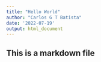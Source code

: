 ```yaml
---
title: "Hello World"
author: "Carlos G T Batista"
date: '2022-07-19'
output: html_document
---
```


## This is a markdown file
